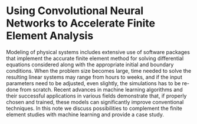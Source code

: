 # Using Convolutional Neural Networks to Accelerate Finite Element Analysis
Modeling of physical systems includes extensive use of software packages that
implement the accurate finite element method for solving differential equations considered
along with the appropriate initial and boundary conditions. When the problem size becomes
large, time needed to solve the resulting linear systems may range from hours to weeks, and
if the input parameters need to be adjusted, even slightly, the simulations has to be re-done
from scratch. Recent advances in machine learning algorithms and their successful
applications in various fields demonstrate that, if properly chosen and trained, these models
can significantly improve conventional techniques. In this note we discuss possibilities to
complement the finite element studies with machine learning and provide a case study.
